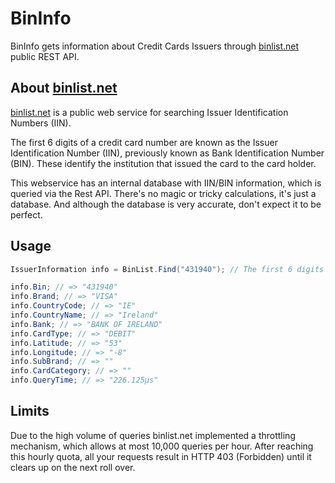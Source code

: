 # BinInfo 

BinInfo gets information about Credit Cards Issuers through [binlist.net](http://binlist.net) public REST API.

## About [binlist.net](http://binlist.net)

[binlist.net](http://binlist.net) is a public web service for searching Issuer Identification Numbers (IIN).

The first 6 digits of a credit card number are known as the Issuer Identification Number (IIN), previously known as Bank Identification Number (BIN). These identify the institution that issued the card to the card holder.

This webservice has an internal database with IIN/BIN information, which is queried via the Rest API. There's no magic or tricky calculations, it's just a database. And although the database is very accurate, don't expect it to be perfect.

## Usage

```C#
IssuerInformation info = BinList.Find("431940"); // The first 6 digits of a credit card number.

info.Bin; // => "431940"
info.Brand; // => "VISA"
info.CountryCode; // => "IE"
info.CountryName; // => "Ireland"
info.Bank; // => "BANK OF IRELAND"
info.CardType; // => "DEBIT"
info.Latitude; // => "53"
info.Longitude; // => "-8"
info.SubBrand; // => ""
info.CardCategory; // => ""
info.QueryTime; // => "226.125µs"
```

## Limits

Due to the high volume of queries binlist.net implemented a throttling mechanism, which allows at most 10,000 queries per hour. After reaching this hourly quota, all your requests result in HTTP 403 (Forbidden) until it clears up on the next roll over.

